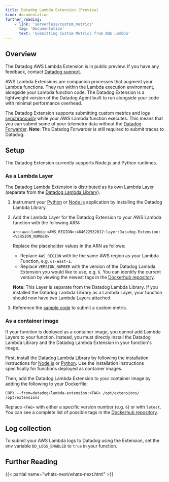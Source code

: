 ```yaml
---
title: Datadog Lambda Extension (Preview)
kind: documentation
further_reading:
    - link: 'serverless/custom_metrics'
      tag: 'Documentation'
      text: 'Submitting Custom Metrics from AWS Lambda'
---
```


## Overview

<div class="alert alert-warning"> The Datadog AWS Lambda Extension is in public preview. If you have any feedback, contact <a href="/help">Datadog support</a>.</div>

AWS Lambda Extensions are companion processes that augment your Lambda functions. They run within the Lambda execution environment, alongside your Lambda function code. The Datadog Extension is a lightweight version of the Datadog Agent built to run alongside your code with minimal performance overhead.

The Datadog Extension supports submitting custom metrics and logs [synchronously][1] while your AWS Lambda function executes. This means that you can submit some of your telemetry data without the [Datadog Forwarder][2]. **Note**: The Datadog Forwarder is still required to submit traces to Datadog.

## Setup

The Datadog Extension currently supports Node.js and Python runtimes.

### As a Lambda Layer

The Datadog Lambda Extension is distributed as its own Lambda Layer (separate from the [Datadog Lambda Library][3]).

1. Instrument your [Python][4] or [Node.js][5] application by installing the Datadog Lambda Library.

2. Add the Lambda Layer for the Datadog Extension to your AWS Lambda function with the following ARN:

    ```
    arn:aws:lambda:<AWS_REGION>:464622532012:layer:Datadog-Extension:<VERSION_NUMBER>
    ```

    Replace the placeholder values in the ARN as follows:
    - Replace `AWS_REGION` with be the same AWS region as your Lambda Function, e.g. `us-east-1`.
    - Replace `VERSION_NUMBER` with the version of the Datadog Lambda Extension you would like to use, e.g. `6`. You can identify the current version by viewing the newest tags in the [Dockerhub repository][11].
    
    **Note**: This Layer is separate from the Datadog Lambda Library. If you installed the Datadog Lambda Library as a Lambda Layer,
    your function should now have two Lambda Layers attached.

3. Reference the [sample code][10] to submit a custom metric.

### As a container image

If your function is deployed as a container image, you cannot add Lambda Layers to your function. Instead, you must directly install the Datadog Lambda Library and the Datadog Lambda Extension in your function's image.

First, install the Datadog Lambda Library by following the installation instructions for [Node.js][5] or [Python][4]. Use the installation instructions specifically for functions deployed as container images.

Then, add the Datadog Lambda Extension to your container image by adding the following to your Dockerfile:

```
COPY --from=datadog/lambda-extension:<TAG> /opt/extensions/ /opt/extensions
```

Replace `<TAG>` with either a specific version number (e.g. `6`) or with `latest`. You can see a complete list of possible tags in the [Dockerhub repository][11]. 

## Log collection

To submit your AWS Lambda logs to Datadog using the Extension, set the env variable `DD_LOGS_ENABLED` to `true` in your function.

## Further Reading

{{< partial name="whats-next/whats-next.html" >}}

[1]: /serverless/custom_metrics?tab=python#synchronous-vs-asynchronous-custom-metrics
[2]: /serverless/forwarder
[3]: /serverless/datadog_lambda_library
[4]: /serverless/installation/python
[5]: /serverless/installation/nodejs
[6]: /serverless/installation/go
[7]: https://docs.datadoghq.com/serverless/datadog_lambda_library
[8]: https://github.com/DataDog/datadog-lambda-js/releases
[9]: https://github.com/DataDog/datadog-lambda-python/releases
[10]: /serverless/custom_metrics#custom-metrics-sample-code
[11]: https://hub.docker.com/repository/docker/datadog/lambda-extension/tags
